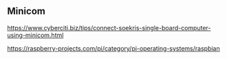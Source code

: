 ## Minicom

https://www.cyberciti.biz/tips/connect-soekris-single-board-computer-using-minicom.html

https://raspberry-projects.com/pi/category/pi-operating-systems/raspbian
